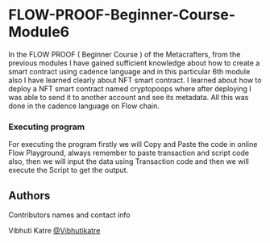# FLOW-PROOF-Beginner-Course-Module6

In the FLOW PROOF ( Beginner Course ) of the Metacrafters, from the previous modules I have gained sufficient knowledge about how to create a smart contract using cadence language and in this particular 6th module also I have learned clearly about NFT smart contract. I learned about how to deploy a NFT smart contract named cryptopoops where after deploying I was able to send it to another account and see its metadata. All this was done in the cadence language on Flow chain.

### Executing program
For executing the program firstly we will Copy and Paste the code in online Flow Playground, always remember to paste transaction and script code also, then we will input the data using Transaction code and then we will execute the Script to get the output.

## Authors
Contributors names and contact info

Vibhuti Katre
[@Vibhutikatre](https://twitter.com/Vibhutikatre)

